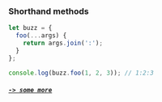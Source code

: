 ### Shorthand methods

```JavaScript
let buzz = {
  foo(...args) {
    return args.join(':');
  }
};

console.log(buzz.foo(1, 2, 3)); // 1:2:3
```
##### [`-> some more`](misc.md)
